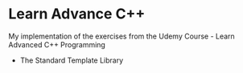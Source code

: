 # Learn Advance C++
My implementation of the exercises from the Udemy Course - Learn Advanced C++ Programming

- The Standard Template Library
